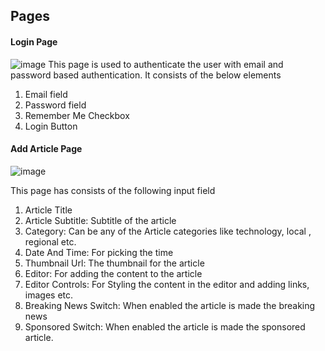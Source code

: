 ## Pages

#### Login Page
![image](https://github.com/Aumaidkh/NewsSaasAdminFrontend/assets/52782821/3f022428-9704-489b-bbd6-b71d0c85c486)
This page is used to authenticate the user with email and password based authentication. It consists of the below elements
1. Email field
2. Password field
3. Remember Me Checkbox
4. Login Button

#### Add Article Page

![image](https://github.com/Aumaidkh/NewsSaasAdminFrontend/assets/52782821/e9df0956-9813-4aba-9507-c62848fa7e60)


This page has consists of the following input field
1. Article Title
2. Article Subtitle: Subtitle of the article
3. Category: Can be any of the Article categories like technology, local , regional etc.
4. Date And Time: For picking the time
5. Thumbnail Url: The thumbnail for the article
6. Editor: For adding the content to the article
7. Editor Controls: For Styling the content in the editor and adding links, images etc.
8. Breaking News Switch: When enabled the article is made the breaking news
9. Sponsored Switch: When enabled the article is made the sponsored article.
